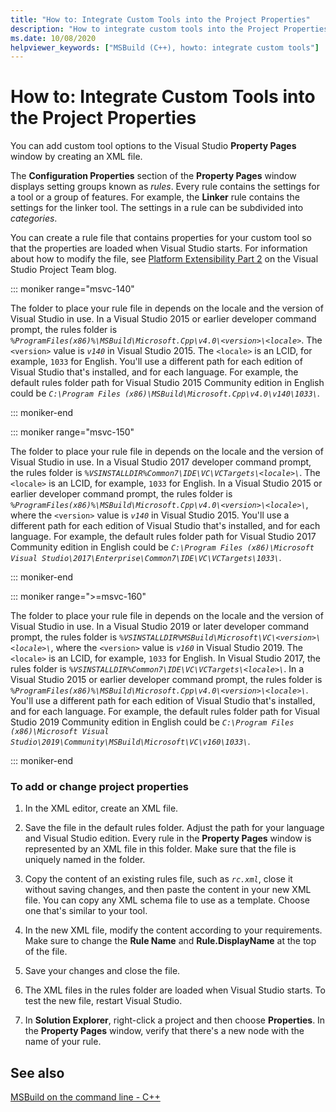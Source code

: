 ```yaml
---
title: "How to: Integrate Custom Tools into the Project Properties"
description: "How to integrate custom tools into the Project Properties in Visual Studio C++ projects."
ms.date: 10/08/2020
helpviewer_keywords: ["MSBuild (C++), howto: integrate custom tools"]
---
```

# How to: Integrate Custom Tools into the Project Properties

You can add custom tool options to the Visual Studio **Property Pages** window by creating an XML file.

The **Configuration Properties** section of the **Property Pages** window displays setting groups known as *rules*. Every rule contains the settings for a tool or a group of features. For example, the **Linker** rule contains the settings for the linker tool. The settings in a rule can be subdivided into *categories*.

You can create a rule file that contains properties for your custom tool so that the properties are loaded when Visual Studio starts. For information about how to modify the file, see [Platform Extensibility Part 2](/archive/blogs/vsproject/platform-extensibility-part-2) on the Visual Studio Project Team blog.

::: moniker range="msvc-140"

The folder to place your rule file in depends on the locale and the version of Visual Studio in use. In a Visual Studio 2015 or earlier developer command prompt, the rules folder is *`%ProgramFiles(x86)%\MSBuild\Microsoft.Cpp\v4.0\<version>\<locale>`*. The `<version>` value is *`v140`* in Visual Studio 2015. The `<locale>` is an LCID, for example, `1033` for English. You'll use a different path for each edition of Visual Studio that's installed, and for each language. For example, the default rules folder path for Visual Studio 2015 Community edition in English could be *`C:\Program Files (x86)\MSBuild\Microsoft.Cpp\v4.0\v140\1033\`*.

::: moniker-end

::: moniker range="msvc-150"

The folder to place your rule file in depends on the locale and the version of Visual Studio in use. In a Visual Studio 2017 developer command prompt, the rules folder is *`%VSINSTALLDIR%Common7\IDE\VC\VCTargets\<locale>\`*. The `<locale>` is an LCID, for example, `1033` for English. In a Visual Studio 2015 or earlier developer command prompt, the rules folder is *`%ProgramFiles(x86)%\MSBuild\Microsoft.Cpp\v4.0\<version>\<locale>\`*, where the `<version>` value is *`v140`* in Visual Studio 2015. You'll use a different path for each edition of Visual Studio that's installed, and for each language. For example, the default rules folder path for Visual Studio 2017 Community edition in English could be *`C:\Program Files (x86)\Microsoft Visual Studio\2017\Enterprise\Common7\IDE\VC\VCTargets\1033\`*.

::: moniker-end

::: moniker range=">=msvc-160"

The folder to place your rule file in depends on the locale and the version of Visual Studio in use. In a Visual Studio 2019 or later developer command prompt, the rules folder is *`%VSINSTALLDIR%MSBuild\Microsoft\VC\<version>\<locale>\`*, where the `<version>` value is *`v160`* in Visual Studio 2019. The `<locale>` is an LCID, for example, `1033` for English. In Visual Studio 2017, the rules folder is *`%VSINSTALLDIR%Common7\IDE\VC\VCTargets\<locale>\`*. In a Visual Studio 2015 or earlier developer command prompt, the rules folder is *`%ProgramFiles(x86)%\MSBuild\Microsoft.Cpp\v4.0\<version>\<locale>\`*. You'll use a different path for each edition of Visual Studio that's installed, and for each language. For example, the default rules folder path for Visual Studio 2019 Community edition in English could be *`C:\Program Files (x86)\Microsoft Visual Studio\2019\Community\MSBuild\Microsoft\VC\v160\1033\`*.

::: moniker-end

### To add or change project properties

1. In the XML editor, create an XML file.

1. Save the file in the default rules folder. Adjust the path for your language and Visual Studio edition. Every rule in the **Property Pages** window is represented by an XML file in this folder. Make sure that the file is uniquely named in the folder.

1. Copy the content of an existing rules file, such as *`rc.xml`*, close it without saving changes, and then paste the content in your new XML file. You can copy any XML schema file to use as a template. Choose one that's similar to your tool.

1. In the new XML file, modify the content according to your requirements. Make sure to change the **Rule Name** and **Rule.DisplayName** at the top of the file.

1. Save your changes and close the file.

1. The XML files in the rules folder are loaded when Visual Studio starts. To test the new file, restart Visual Studio.

1. In **Solution Explorer**, right-click a project and then choose **Properties**. In the **Property Pages** window, verify that there's a new node with the name of your rule.

## See also

[MSBuild on the command line - C++](msbuild-visual-cpp.md)
